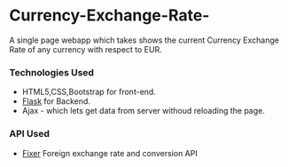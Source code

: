 # Currency-Exchange-Rate-
A single page webapp which takes shows the current Currency Exchange Rate of any currency with respect to EUR. 

### Technologies Used
- HTML5,CSS,Bootstrap for front-end.
- [Flask](http://flask.pocoo.org/) for Backend.
- Ajax - which lets get data from server withoud reloading the page.

### API Used
- [Fixer](https://fixer.io/) Foreign exchange rate and conversion API


 
